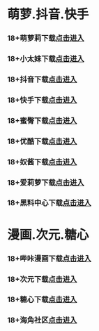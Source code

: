 # 萌萝.抖音.快手
### 18+萌萝莉下载<a rel="nofollow noopener" href="https://oywbialrhdxs.top/?channel_code=MIM07BG" target="_blank">点击进入</a>
### 18+小太妹下载<a rel="nofollow noopener" href="https://o5nh1z8e6m4f.top/?channel_code=MIM03BBG" target="_blank">点击进入</a>
### 18+抖音下载<a rel="nofollow noopener" href="https://nkvbbdo3ed60.top/?channel_code=MIM05BBG" target="_blank">点击进入</a>
### 18+快手下载<a rel="nofollow noopener" href="https://pc9e0xmfn4ew.top/?channel_code=MIM04BBG" target="_blank">点击进入</a>
### 18+蜜臀下载<a rel="nofollow noopener" href="https://jjzhxtu00q6v.top/?channel_code=MIM18BBG" target="_blank">点击进入</a>
### 18+优酷下载<a rel="nofollow noopener" href="https://erkxidqkkle3.top/?channel_code=MIM13BBG" target="_blank">点击进入</a>
### 18+奴酱下载<a rel="nofollow noopener" href="https://fv7seym1sims.top/?channel_code=MIM17BBG" target="_blank">点击进入</a>
### 18+爱莉萝下载<a rel="nofollow noopener" href="https://ae7zh3bc1n8k.top/?channel_code=MIM33BBG" target="_blank">点击进入</a>
### 18+黑料中心下载<a rel="nofollow noopener" href="https://mxvnlnziah2d.top/?channel_code=MIM02BBG" target="_blank">点击进入</a>


# 漫画.次元.糖心
### 18+哔咔漫画下载<a rel="nofollow noopener" href="https://bkvs0tq5.com?ch=oebg21bk" target="_blank">点击进入</a>
### 18+次元下载<a rel="nofollow noopener" href="https://919qlpsu.com/?ch=oebg21cy" target="_blank">点击进入</a>
### 18+糖心下载<a rel="nofollow noopener" href="https://txp76sfl9.com/?_c=oebg31tx" target="_blank">点击进入</a>
### 18+海角社区<a rel="nofollow noopener" href="https://d.hj71bw.com/?channel=ykhjqq1" target="_blank">点击进入</a>
